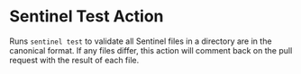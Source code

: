 # Sentinel Test Action
Runs `sentinel test` to validate all Sentinel files in a directory are in the canonical format.
 If any files differ, this action will comment back on the pull request with the result of each file.
